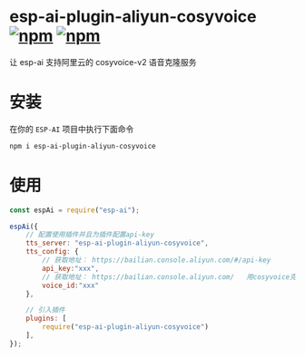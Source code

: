 # esp-ai-plugin-aliyun-cosyvoice [![npm](https://img.shields.io/npm/v/esp-ai-plugin-aliyun-cosyvoice.svg)](https://www.npmjs.com/package/esp-ai-plugin-aliyun-cosyvoice) [![npm](https://img.shields.io/npm/dm/esp-ai-plugin-aliyun-cosyvoice.svg?style=flat)](https://www.npmjs.com/package/esp-ai-plugin-aliyun-cosyvoice)

让 esp-ai 支持阿里云的 cosyvoice-v2 语音克隆服务

 

# 安装
在你的 `ESP-AI` 项目中执行下面命令
```bash
npm i esp-ai-plugin-aliyun-cosyvoice
```

# 使用 
```js
const espAi = require("esp-ai"); 

espAi({ 
    // 配置使用插件并且为插件配置api-key
    tts_server: "esp-ai-plugin-aliyun-cosyvoice",
    tts_config: {
        // 获取地址： https://bailian.console.aliyun.com/#/api-key
        api_key:"xxx",
        // 获取地址： https://bailian.console.aliyun.com/   用cosyvoice克隆接口克隆的音色去克隆拿到的id，然后填入。
        voice_id:"xxx"
    }, 

    // 引入插件
    plugins: [ 
        require("esp-ai-plugin-aliyun-cosyvoice")
    ], 
});
```

